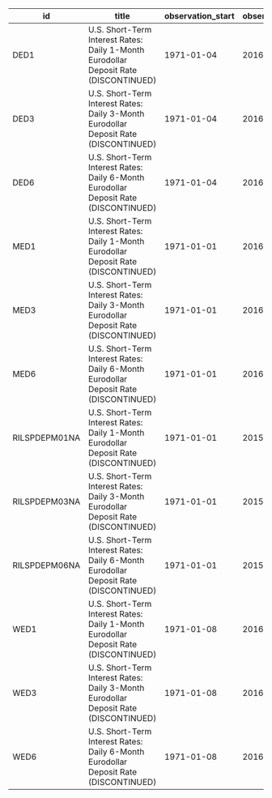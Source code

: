 | id            | title                                                                                | observation_start   | observation_end   |
|---------------|--------------------------------------------------------------------------------------|---------------------|-------------------|
| DED1          | U.S. Short-Term Interest Rates: Daily 1-Month Eurodollar Deposit Rate (DISCONTINUED) | 1971-01-04          | 2016-10-07        |
| DED3          | U.S. Short-Term Interest Rates: Daily 3-Month Eurodollar Deposit Rate (DISCONTINUED) | 1971-01-04          | 2016-10-07        |
| DED6          | U.S. Short-Term Interest Rates: Daily 6-Month Eurodollar Deposit Rate (DISCONTINUED) | 1971-01-04          | 2016-10-07        |
| MED1          | U.S. Short-Term Interest Rates: Daily 1-Month Eurodollar Deposit Rate (DISCONTINUED) | 1971-01-01          | 2016-09-01        |
| MED3          | U.S. Short-Term Interest Rates: Daily 3-Month Eurodollar Deposit Rate (DISCONTINUED) | 1971-01-01          | 2016-09-01        |
| MED6          | U.S. Short-Term Interest Rates: Daily 6-Month Eurodollar Deposit Rate (DISCONTINUED) | 1971-01-01          | 2016-09-01        |
| RILSPDEPM01NA | U.S. Short-Term Interest Rates: Daily 1-Month Eurodollar Deposit Rate (DISCONTINUED) | 1971-01-01          | 2015-01-01        |
| RILSPDEPM03NA | U.S. Short-Term Interest Rates: Daily 3-Month Eurodollar Deposit Rate (DISCONTINUED) | 1971-01-01          | 2015-01-01        |
| RILSPDEPM06NA | U.S. Short-Term Interest Rates: Daily 6-Month Eurodollar Deposit Rate (DISCONTINUED) | 1971-01-01          | 2015-01-01        |
| WED1          | U.S. Short-Term Interest Rates: Daily 1-Month Eurodollar Deposit Rate (DISCONTINUED) | 1971-01-08          | 2016-10-07        |
| WED3          | U.S. Short-Term Interest Rates: Daily 3-Month Eurodollar Deposit Rate (DISCONTINUED) | 1971-01-08          | 2016-10-07        |
| WED6          | U.S. Short-Term Interest Rates: Daily 6-Month Eurodollar Deposit Rate (DISCONTINUED) | 1971-01-08          | 2016-10-07        |